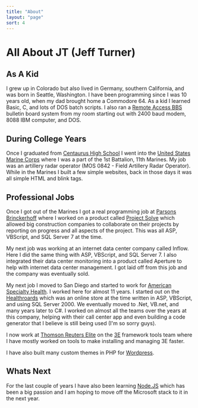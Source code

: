 ```yaml
---
title: "About"
layout: "page"
sort: 4
---
```


# All About JT (Jeff Turner)

## As A Kid

I grew up in Colorado but also lived in Germany, southern California, and was born in Seattle, Washington. I have been programming since I was 10 years old, when my dad brought home a Commodore 64. As a kid I learned Basic, C, and lots of DOS batch scripts. I also ran a [Remote Access BBS](http://en.wikipedia.org/wiki/RemoteAccess) bulletin board system from my room starting out with 2400 baud modem, 8088 IBM computer, and DOS.

## During College Years

Once I graduated from [Centaurus High School](http://schools.bvsd.org/p12/centaurus) I went into the [United States Marine Corps](https://www.marines.com) where I was a part of the 1st Battalion, 11th Marines. My job was an artillery radar operator (MOS 0842 - Field Artillery Radar Operator). While in the Marines I built a few simple websites, back in those days it was all simple HTML and blink tags.

## Professional Jobs

Once I got out of the Marines I got a real programming job at [Parsons Brinckerhoff](http://www.pbworld.com/) where I worked on a product called [Project Solve](https://www.projectsolvesp.com/) which allowed big construction companies to collaborate on their projects by reporting on progress and all aspects of the project. This was all ASP, VBScript, and SQL Server 7 at the time.

My next job was working at an internet data center company called Inflow. Here I did the same thing with ASP, VBScript, and SQL Server 7. I also integrated their data center monitoring into a product called Aperture to help with internet data center management. I got laid off from this job and the company was eventually sold.

My next job I moved to San Diego and started to work for [American Specialty Health](https://www.ashcompanies.com/). I worked here for almost 11 years. I started out on the [Healthroards](https://www.healthyroads.com/) which was an online store at the time written in ASP, VBScript, and using SQL Server 2000. We eventually moved to .Net, VB.net, and many years later to C#. I worked on almost all the teams over the years at this company, helping with their call center app and even building a code generator that I believe is still being used (I'm so sorry guys).

I now work at [Thomson Reuters Elite](http://www.elite.com/) on the [3E](http://www.elite.com/3e/) framework tools team where I have mostly worked on tools to make installing and managing 3E faster.

I have also built many custom themes in PHP for [Wordpress](https://wordpress.org/).

## Whats Next

For the last couple of years I have also been learning [Node.JS](http://nodejs.org/) which has been a big passion and I am hoping to move off the Microsoft stack to it in the next year.
